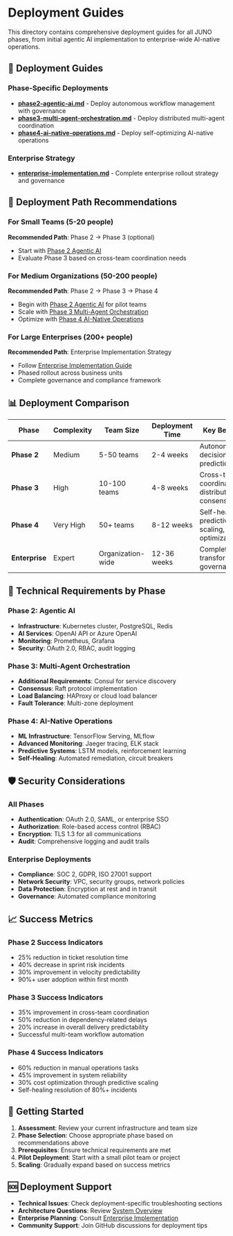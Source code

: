# Deployment Guides

This directory contains comprehensive deployment guides for all JUNO phases, from initial agentic AI implementation to enterprise-wide AI-native operations.

## 📁 Deployment Guides

### Phase-Specific Deployments
- **[phase2-agentic-ai.md](./phase2-agentic-ai.md)** - Deploy autonomous workflow management with governance
- **[phase3-multi-agent-orchestration.md](./phase3-multi-agent-orchestration.md)** - Deploy distributed multi-agent coordination
- **[phase4-ai-native-operations.md](./phase4-ai-native-operations.md)** - Deploy self-optimizing AI-native operations

### Enterprise Strategy
- **[enterprise-implementation.md](./enterprise-implementation.md)** - Complete enterprise rollout strategy and governance

## 🎯 Deployment Path Recommendations

### For Small Teams (5-20 people)
**Recommended Path**: Phase 2 → Phase 3 (optional)
- Start with [Phase 2 Agentic AI](./phase2-agentic-ai.md)
- Evaluate Phase 3 based on cross-team coordination needs

### For Medium Organizations (50-200 people)
**Recommended Path**: Phase 2 → Phase 3 → Phase 4
- Begin with [Phase 2 Agentic AI](./phase2-agentic-ai.md) for pilot teams
- Scale with [Phase 3 Multi-Agent Orchestration](./phase3-multi-agent-orchestration.md)
- Optimize with [Phase 4 AI-Native Operations](./phase4-ai-native-operations.md)

### For Large Enterprises (200+ people)
**Recommended Path**: Enterprise Implementation Strategy
- Follow [Enterprise Implementation Guide](./enterprise-implementation.md)
- Phased rollout across business units
- Complete governance and compliance framework

## 📊 Deployment Comparison

| Phase | Complexity | Team Size | Deployment Time | Key Benefits |
|-------|------------|-----------|-----------------|--------------|
| **Phase 2** | Medium | 5-50 teams | 2-4 weeks | Autonomous decisions, risk prediction |
| **Phase 3** | High | 10-100 teams | 4-8 weeks | Cross-team coordination, distributed consensus |
| **Phase 4** | Very High | 50+ teams | 8-12 weeks | Self-healing, predictive scaling, ML optimization |
| **Enterprise** | Expert | Organization-wide | 12-36 weeks | Complete AI transformation, governance |

## 🔧 Technical Requirements by Phase

### Phase 2: Agentic AI
- **Infrastructure**: Kubernetes cluster, PostgreSQL, Redis
- **AI Services**: OpenAI API or Azure OpenAI
- **Monitoring**: Prometheus, Grafana
- **Security**: OAuth 2.0, RBAC, audit logging

### Phase 3: Multi-Agent Orchestration
- **Additional Requirements**: Consul for service discovery
- **Consensus**: Raft protocol implementation
- **Load Balancing**: HAProxy or cloud load balancer
- **Fault Tolerance**: Multi-zone deployment

### Phase 4: AI-Native Operations
- **ML Infrastructure**: TensorFlow Serving, MLflow
- **Advanced Monitoring**: Jaeger tracing, ELK stack
- **Predictive Systems**: LSTM models, reinforcement learning
- **Self-Healing**: Automated remediation, circuit breakers

## 🛡️ Security Considerations

### All Phases
- **Authentication**: OAuth 2.0, SAML, or enterprise SSO
- **Authorization**: Role-based access control (RBAC)
- **Encryption**: TLS 1.3 for all communications
- **Audit**: Comprehensive logging and audit trails

### Enterprise Deployments
- **Compliance**: SOC 2, GDPR, ISO 27001 support
- **Network Security**: VPC, security groups, network policies
- **Data Protection**: Encryption at rest and in transit
- **Governance**: Automated compliance monitoring

## 📈 Success Metrics

### Phase 2 Success Indicators
- 25% reduction in ticket resolution time
- 40% decrease in sprint risk incidents
- 30% improvement in velocity predictability
- 90%+ user adoption within first month

### Phase 3 Success Indicators
- 35% improvement in cross-team coordination
- 50% reduction in dependency-related delays
- 20% increase in overall delivery predictability
- Successful multi-team workflow automation

### Phase 4 Success Indicators
- 60% reduction in manual operations tasks
- 45% improvement in system reliability
- 30% cost optimization through predictive scaling
- Self-healing resolution of 80%+ incidents

## 🚀 Getting Started

1. **Assessment**: Review your current infrastructure and team size
2. **Phase Selection**: Choose appropriate phase based on recommendations above
3. **Prerequisites**: Ensure technical requirements are met
4. **Pilot Deployment**: Start with a small pilot team or project
5. **Scaling**: Gradually expand based on success metrics

## 🆘 Deployment Support

- **Technical Issues**: Check deployment-specific troubleshooting sections
- **Architecture Questions**: Review [System Overview](../architecture/system-overview.md)
- **Enterprise Planning**: Consult [Enterprise Implementation](./enterprise-implementation.md)
- **Community Support**: Join GitHub discussions for deployment tips

